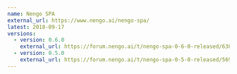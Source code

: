 ```yaml
---
name: Nengo SPA
external_url: https://www.nengo.ai/nengo-spa/
latest: 2018-09-17
versions:
  - version: 0.6.0
    external_url: https://forum.nengo.ai/t/nengo-spa-0-6-0-released/638
  - version: 0.5.0
    external_url: https://forum.nengo.ai/t/nengo-spa-0-5-0-released/569
---
```

